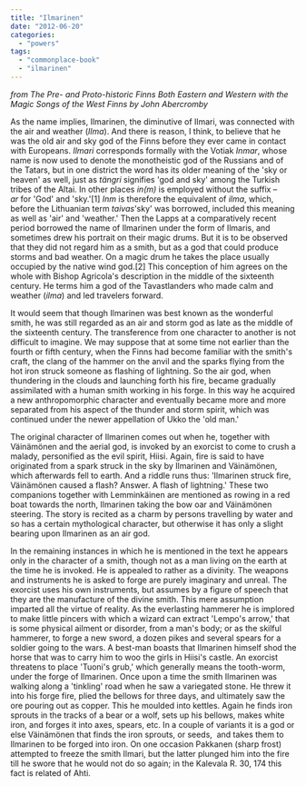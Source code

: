```yaml
---
title: "Ilmarinen"
date: "2012-06-20"
categories: 
  - "powers"
tags: 
  - "commonplace-book"
  - "ilmarinen"
---
```


_from The Pre- and Proto-historic Finns Both Eastern and Western with the Magic Songs of the West Finns by John Abercromby_

As the name implies, Ilmarinen, the diminutive of Ilmari, was connected with the air and weather (_Ilma_). And there is reason, I think, to believe that he was the old air and sky god of the Finns before they ever came in contact with Europeans. _Ilmari_ corresponds formally with the Votiak _Inmar_, whose name is now used to denote the monotheistic god of the Russians and of the Tatars, but in one district the word has its older meaning of the 'sky or heaven' as well, just as _tängri_ signifies 'god and sky' among the Turkish tribes of the Altai. In other places _in(m)_ is employed without the suffix _–ar_ for 'God' and 'sky.'\[1\] _Inm_ is therefore the equivalent of _ilma_, which, before the Lithuanian term _taivas_'sky' was borrowed, included this meaning as well as 'air' and 'weather.' Then the Lapps at a comparatively recent period borrowed the name of Ilmarinen under the form of Ilmaris, and sometimes drew his portrait on their magic drums. But it is to be observed that they did not regard him as a smith, but as a god that could produce storms and bad weather. On a magic drum he takes the place usually occupied by the native wind god.\[2\] This conception of him agrees on the whole with Bishop Agricola's description in the middle of the sixteenth century. He terms him a god of the Tavastlanders who made calm and weather (_ilma_) and led travelers forward.

It would seem that though Ilmarinen was best known as the wonderful smith, he was still regarded as an air and storm god as late as the middle of the sixteenth century. The transference from one character to another is not difficult to imagine. We may suppose that at some time not earlier than the fourth or fifth century, when the Finns had become familiar with the smith's craft, the clang of the hammer on the anvil and the sparks flying from the hot iron struck someone as flashing of lightning. So the air god, when thundering in the clouds and launching forth his fire, became gradually assimilated with a human smith working in his forge. In this way he acquired a new anthropomorphic character and eventually became more and more separated from his aspect of the thunder and storm spirit, which was continued under the newer appellation of Ukko the 'old man.'

The original character of Ilmarinen comes out when he, together with Väinämönen and the aerial god, is invoked by an exorcist to come to crush a malady, personified as the evil spirit, Hiisi. Again, fire is said to have originated from a spark struck in the sky by Ilmarinen and Väinämönen, which afterwards fell to earth. And a riddle runs thus: 'Ilmarinen struck fire, Väinämönen caused a flash? Answer. A flash of lightning.' These two companions together with Lemminkäinen are mentioned as rowing in a red boat towards the north, Ilmarinen taking the bow oar and Väinämönen steering. The story is recited as a charm by persons travelling by water and so has a certain mythological character, but otherwise it has only a slight bearing upon Ilmarinen as an air god.

In the remaining instances in which he is mentioned in the text he appears only in the character of a smith, though not as a man living on the earth at the time he is invoked. He is appealed to rather as a divinity. The weapons and instruments he is asked to forge are purely imaginary and unreal. The exorcist uses his own instruments, but assumes by a figure of speech that they are the manufacture of the divine smith. This mere assumption imparted all the virtue of reality. As the everlasting hammerer he is implored to make little pincers with which a wizard can extract 'Lempo's arrow,' that is some physical ailment or disorder, from a man's body; or as the skilful hammerer, to forge a new sword, a dozen pikes and several spears for a soldier going to the wars. A best-man boasts that Ilmarinen himself shod the horse that was to carry him to woo the girls in Hiisi's castle. An exorcist threatens to place 'Tuoni's grub,' which generally means the tooth-worm, under the forge of Ilmarinen. Once upon a time the smith Ilmarinen was walking along a 'tinkling' road when he saw a variegated stone. He threw it into his forge fire, plied the bellows for three days, and ultimately saw the ore pouring out as copper. This he moulded into kettles. Again he finds iron sprouts in the tracks of a bear or a wolf, sets up his bellows, makes white iron, and forges it into axes, spears, etc. In a couple of variants it is a god or else Väinämönen that finds the iron sprouts, or seeds,  and takes them to Ilmarinen to be forged into iron. On one occasion Pakkanen (sharp frost) attempted to freeze the smith Ilmari, but the latter plunged him into the fire till he swore that he would not do so again; in the Kalevala R. 30, 174 this fact is related of Ahti.
